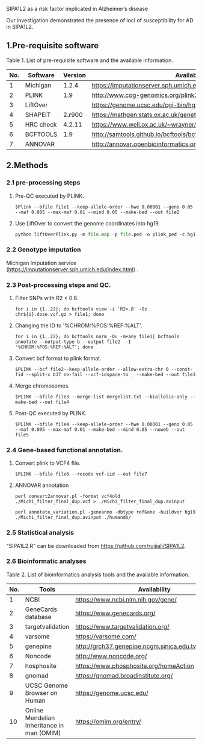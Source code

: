 SIPA1L2 as a risk factor implicated in Alzheimer’s disease

Our investigation demonstrated the presence of loci of susceptibility for AD in SIPA1L2.

## 1.Pre-requisite software

Table 1. List of pre-requisite software and the available information.

| No.  | Software  | Version | Availability                                                 |
| :--- | --------- | ------- | ------------------------------------------------------------ |
| 1    | Michigan  | 1.2.4   | https://imputationserver.sph.umich.edu/index.html            |
| 2    | PLINK     | 1.9     | http://www.cog-genomics.org/plink2/                          |
| 3    | LiftOver  |         | https://genome.ucsc.edu/cgi-bin/hgLiftOver                   |
| 4    | SHAPEIT   | 2.r900  | https://mathgen.stats.ox.ac.uk/genetics_software/shapeit/shapeit.html |
| 5    | HRC check | 4.2.11  | https://www.well.ox.ac.uk/~wrayner/tools/                    |
| 6    | BCFTOOLS  | 1.9     | http://samtools.github.io/bcftools/bcftools.html             |
| 7    | ANNOVAR   |         | http://annovar.openbioinformatics.org/en/latest/             |

## 2.Methods

### 2.1 pre-processing steps

1. Pre-QC executed by PLINK.

   ```
   $Plink --bfile file1 --keep-allele-order --hwe 0.00001 --geno 0.05 --maf 0.005 --max-maf 0.01 --mind 0.05 --make-bed --out file2
   ```

2. Use LiftOver to convert the genome coordinates into hg19.

   ```python
   python liftOverPlink.py -m file.map -p file.ped -o plink_ped -c hg18ToHg19.over.chain.gz -e liftOver
   ```

   


### 2.2 Genotype imputation

Michigan Imputation service (https://imputationserver.sph.umich.edu/index.html) .

### 2.3 Post-processing steps and QC.

1. Filter SNPs with R2 < 0.8.

   ```
   for i in {1..22}; do bcftools view -i 'R2>.8' -Oz chr${i}.dose.vcf.gz > file1; done
   ```

2. Changing the ID to '%CHROM:%POS:%REF:%ALT'.

   ```
   for i in {1..22}; do bcftools norm -Ou -m+any file1| bcftools annotate --output-type b --output file2  -I '%CHROM:%POS:%REF:%ALT'; done
   ```

3. Convert bcf format to plink format.

   ```
   $PLINK --bcf file2--keep-allele-order --allow-extra-chr 0 --const-fid --split-x b37 no-fail --vcf-idspace-to _ --make-bed --out file3 
   ```

6. Merge chromosomes.

   ```
   $PLINK --bfile file3 --merge-list mergelist.txt --biallelic-only --make-bed --out file4
   ```

5. Post-QC executed by PLINK.

   ```
   $PLINK --bfile file4 --keep-allele-order --hwe 0.00001 --geno 0.05 --maf 0.005 --max-maf 0.01 --make-bed --mind 0.05 --noweb --out file5
   ```

   


### 2.4 Gene-based functional annotation.

1. Convert plink to VCF4 file.

   ```
   $PLINK --bfile file6 --recode vcf-iid --out file7
   ```

2. ANNOVAR annotation

   ```
   perl convert2annovar.pl -format vcf4old ./Michi_filter_final_dup.vcf > ./Michi_filter_final_dup.avinput
   
   perl annotate_variation.pl -geneanno -dbtype refGene -buildver hg19 ./Michi_filter_final_dup.avinput ./humandb/
   ```

### 2.5 Statistical analysis

"SIPA1L2.R" can be downloaded  from https://github.com/ruijiali/SIPA1L2. 

### 2.6 Bioinformatic analyses

Table 2. List of bioinformatics analysis tools and the available information.

| No.  | Tools                                      | Availability                                          |
| :--- | ------------------------------------------ | ----------------------------------------------------- |
| 1    | NCBI                                       | https://www.ncbi.nlm.nih.gov/gene/                    |
| 2    | GeneCards database                         | https://www.genecards.org/                            |
| 3    | targetvalidation                           | https://www.targetvalidation.org/                     |
| 4    | varsome                                    | https://varsome.com/                                  |
| 5    | genepine                                   | http://grch37.genepipe.ncgm.sinica.edu.tw/variowatch/ |
| 6    | Noncode                                    | http://www.noncode.org/                               |
| 7    | hosphosite                                 | https://www.phosphosite.org/homeAction                |
| 8    | gnomad                                     | https://gnomad.broadinstitute.org/                    |
| 9    | UCSC Genome Browser on Human               | https://genome.ucsc.edu/                              |
| 10   | Online Mendelian Inheritance in man (OMIM) | https://omim.org/entry/                               |